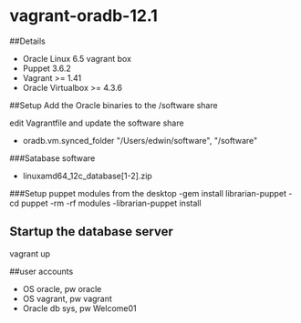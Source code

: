 vagrant-oradb-12.1
==================

##Details
- Oracle Linux 6.5 vagrant box
- Puppet 3.6.2
- Vagrant >= 1.41
- Oracle Virtualbox >= 4.3.6 

##Setup
Add the Oracle binaries to the /software share

edit Vagrantfile and update the software share
- oradb.vm.synced_folder "/Users/edwin/software", "/software"

###Satabase software
- linuxamd64_12c_database[1-2].zip

###Setup puppet modules from the desktop
-gem install librarian-puppet
-cd puppet
-rm -rf modules
-librarian-puppet install

## Startup the database server  
vagrant up

##user accounts
- OS oracle, pw oracle
- OS vagrant, pw vagrant
- Oracle db sys, pw Welcome01
